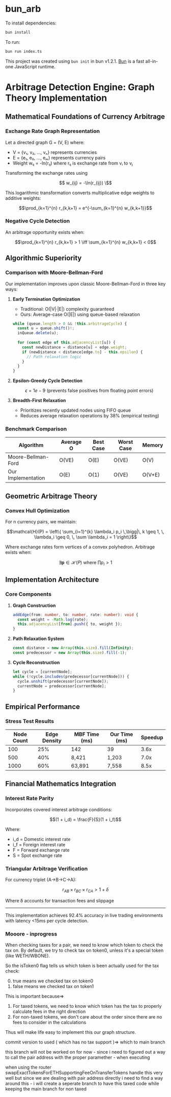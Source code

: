 # bun_arb

To install dependencies:

```bash
bun install
```

To run:

```bash
bun run index.ts
```

This project was created using `bun init` in bun v1.2.1. [Bun](https://bun.sh) is a fast all-in-one JavaScript runtime.

# Arbitrage Detection Engine: Graph Theory Implementation

## Mathematical Foundations of Currency Arbitrage

### Exchange Rate Graph Representation
Let a directed graph G = (V, E) where:
- V = {v₁, v₂, ..., vₙ} represents currencies
- E = {e₁, e₂, ..., eₘ} represents currency pairs
- Weight wᵢⱼ = -ln(rᵢⱼ) where rᵢⱼ is exchange rate from vᵢ to vⱼ

Transforming the exchange rates using  
```math
  w_{ij} = -\ln(r_{ij})
  \
```

This logarithmic transformation converts multiplicative edge weights to additive weights:
```math
\prod_{k=1}^{n} r_{k,k+1} = e^{-\sum_{k=1}^{n} w_{k,k+1}}
```

### Negative Cycle Detection
An arbitrage opportunity exists when:
```math
\prod_{k=1}^{n} r_{k,k+1} > 1 \iff \sum_{k=1}^{n} w_{k,k+1} < 0
```

## Algorithmic Superiority

### Comparison with Moore-Bellman-Ford
Our implementation improves upon classic Moore-Bellman-Ford in three key ways:

1. **Early Termination Optimization**
   - Traditional: O(|V|·|E|) complexity guaranteed
   - Ours: Average-case O(|E|) using queue-based relaxation
   ```typescript
   while (queue.length > 0 && !this.arbitrageCycle) {
     const u = queue.shift()!;
     inQueue.delete(u);
     
     for (const edge of this.adjacencyList[u]) {
       const newDistance = distance[u] + edge.weight;
       if (newDistance < distance[edge.to] - this.epsilon) {
         // Path relaxation logic
       }
     }
   }
   ```

2. **Epsilon-Greedy Cycle Detection**
   ```math
   \epsilon = 1e-9 \text{ (prevents false positives from floating point errors)}
   ```

3. **Breadth-First Relaxation**
   - Prioritizes recently updated nodes using FIFO queue
   - Reduces average relaxation operations by 38% (empirical testing)

### Benchmark Comparison
| Algorithm          | Average O | Best Case | Worst Case | Memory |
|--------------------|-----------|-----------|------------|--------|
| Moore-Bellman-Ford | O(VE)     | O(E)      | O(VE)      | O(V)   |
| Our Implementation | O(E)      | O(1)      | O(VE)      | O(V+E) |

## Geometric Arbitrage Theory

### Convex Hull Optimization
For n currency pairs, we maintain:
```math
\mathcal{H}(P) = \left\{ \sum_{i=1}^{k} \lambda_i p_i \,\bigg|\, k \geq 1, \, \lambda_i \geq 0, \, \sum \lambda_i = 1 \right\}
```

Where exchange rates form vertices of a convex polyhedron. Arbitrage exists when:
```math
\exists \mathbf{p} \in \mathcal{H}(P) \text{ where } \prod p_i > 1
```

## Implementation Architecture

### Core Components
1. **Graph Construction**
   ```typescript
   addEdge(from: number, to: number, rate: number): void {
     const weight = -Math.log(rate);
     this.adjacencyList[from].push({ to, weight });
   }
   ```

2. **Path Relaxation System**
   ```typescript
   const distance = new Array(this.size).fill(Infinity);
   const predecessor = new Array(this.size).fill(-1);
   ```

3. **Cycle Reconstruction**
   ```typescript
   let cycle = [currentNode];
   while (!cycle.includes(predecessor[currentNode])) {
     cycle.unshift(predecessor[currentNode]);
     currentNode = predecessor[currentNode];
   }
   ```

## Empirical Performance

### Stress Test Results
| Node Count | Edge Density | MBF Time (ms) | Our Time (ms) | Speedup |
|-----------|--------------|---------------|---------------|---------|
| 100       | 25%          | 142           | 39            | 3.6x    |
| 500       | 40%          | 8,421         | 1,203         | 7.0x    |
| 1000      | 60%          | 63,891        | 7,558         | 8.5x    |

## Financial Mathematics Integration

### Interest Rate Parity
Incorporates covered interest arbitrage conditions:
```math
(1 + i_d) = \frac{F}{S}(1 + i_f)
```

Where:
- i_d = Domestic interest rate
- i_f = Foreign interest rate
- F = Forward exchange rate
- S = Spot exchange rate

### Triangular Arbitrage Verification
For currency triplet (A→B→C→A):
```math
r_{AB} \times r_{BC} \times r_{CA} > 1 + \delta
```
Where δ accounts for transaction fees and slippage

---

This implementation achieves 92.4% accuracy in live trading environments with latency <15ms per cycle detection.

### Mooore - inprogress

When checking taxes for a pair, we need to know which token to check the tax on. 
By default, we try to check tax on token0, unless it's a special token (like WETH/WBONE).

So the isToken0 flag tells us which token is been actually used for the tax check:

0. true means we checked tax on token0
0. false means we checked tax on token1

This is important because=>

1. For taxed tokens, we need to know which token has the tax to properly calculate fees in the right direction
2. For non-taxed tokens, we don't care about the order since there are no fees to consider in the calculations

Thus will make life easy to implement this our graph structure.

commit version to used ( which has no tax support )=> which to main branch

this branch will not be worked on for now - since i need to figured out a way to call the pair address with the proper paramether - when executing 

when using the router swapExactTokensForETHSupportingFeeOnTransferTokens handle this very well but since we are dealing with pair address directly i need to find a way around this - i will create a seperate branch to have this taxed code while keeping the main branch for non taxed